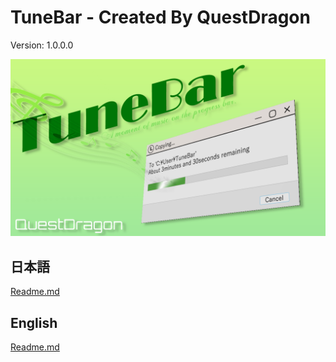 # TuneBar - Created By QuestDragon
Version: 1.0.0.0

![TuneBar](./Tunebar.png)

## 日本語

[Readme.md](./README_JP.md)

## English

[Readme.md](./README_EN.md)
